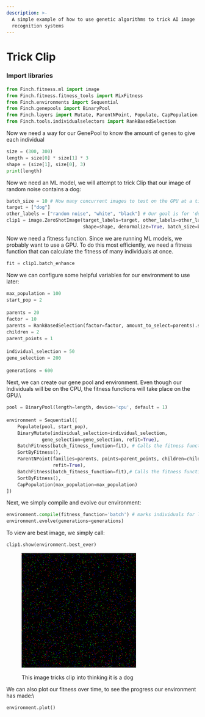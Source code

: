 ```yaml
---
description: >-
  A simple example of how to use genetic algorithms to trick AI image
  recognition systems
---
```


# Trick Clip

### Import libraries

```python
from Finch.fitness.ml import image
from Finch.fitness.fitness_tools import MixFitness
from Finch.environments import Sequential
from Finch.genepools import BinaryPool
from Finch.layers import Mutate, ParentNPoint, Populate, CapPopulation, SortByFitness, BinaryMutate, BatchFitness, ParentSimple
from Finch.tools.individualselectors import RankBasedSelection
```

Now we need a way for our GenePool to know the amount of genes to give each individual

```python
size = (300, 300)
length = size[0] * size[1] * 3
shape = (size[1], size[0], 3)
print(length)
```

Now we need an ML model, we will attempt to trick Clip that our image of random noise contains a dog:

```python
batch_size = 10 # How many concurrent images to test on the GPU at a time
target = ["dog"]
other_labels = ["random noise", "white", "black"] # Our goal is for 'dog' to outscore any of these true labels
clip1 = image.ZeroShotImage(target_labels=target, other_labels=other_labels,
                            shape=shape, denormalize=True, batch_size=batch_size) # Default Clip model
```

Now we need a fitness function. Since we are running ML models, we probably want to use a GPU. To do this most efficiently, we need a fitness function that can calculate the fitness of many individuals at once.

```python
fit = clip1.batch_enhance
```

Now we can configure some helpful variables for our environment to use later:

```python
max_population = 100
start_pop = 2

parents = 20
factor = 10
parents = RankBasedSelection(factor=factor, amount_to_select=parents).select
children = 2
parent_points = 1

individual_selection = 50
gene_selection = 200

generations = 600
```

Next, we can create our gene pool and environment. Even though our Individuals will be on the CPU, the fitness functions will take place on the GPU.\


```python
pool = BinaryPool(length=length, device='cpu', default = 1)

environment = Sequential([
    Populate(pool, start_pop),
    BinaryMutate(individual_selection=individual_selection,
             gene_selection=gene_selection, refit=True),
    BatchFitness(batch_fitness_function=fit), # Calls the fitness function on every individual that has been modified
    SortByFitness(),
    ParentNPoint(families=parents, points=parent_points, children=children,
                 refit=True),
    BatchFitness(batch_fitness_function=fit),# Calls the fitness function on every individual that has been modified
    SortByFitness(),
    CapPopulation(max_population=max_population)
])
```

Next, we simply compile and evolve our environment:

```python
environment.compile(fitness_function='batch') # marks individuals for later batch_fitness
environment.evolve(generations=generations)
```

To view are best image, we simply call:

```python
clip1.show(environment.best_ever)
```

<figure><img src="../../.gitbook/assets/image (1).png" alt="caption"><figcaption><p>This image tricks clip into thinking it is a dog</p></figcaption></figure>

We can also plot our fitness over time, to see the progress our environment has made:\


```python
environment.plot()
```
